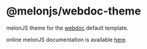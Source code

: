 # @melonjs/webdoc-theme

melonJS theme for the [webdoc](https://www.webdoclabs.com) default template.

online melonJS documentation is available [here](http://melonjs.github.io/melonJS/docs/).
